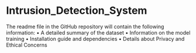 # Intrusion_Detection_System
The readme file in the GitHub repository will contain the following information:
•	A detailed summary of the dataset
•	Information on the model training
•	Installation guide and dependencies
•	Details about Privacy and Ethical Concerns
